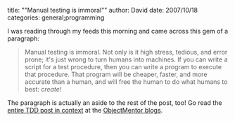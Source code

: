 
title: "&quot;Manual testing is immoral&quot;"
author: David
date: 2007/10/18
categories: general;programming

I was reading through my feeds this morning and came across this gem of a paragraph: 

> Manual testing is immoral. Not only is it high stress, tedious, and error prone; it's just wrong to turn humans into machines. If you can write a script for a test procedure, then you can write a program to execute that procedure. That program will be cheaper, faster, and more accurate than a human, and will free the human to do what humans to best: *create!*

The paragraph is actually an aside to the rest of the post, too! Go read the [entire TDD post in context](http://blog.objectmentor.com/articles/2007/10/17/tdd-with-acceptance-tests-and-unit-tests) at the [ObjectMentor blogs](http://blog.objectmentor.com/).

